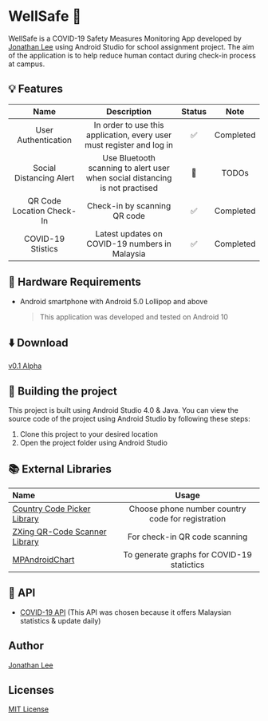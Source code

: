 # WellSafe :blue_heart:
WellSafe is a COVID-19 Safety Measures Monitoring App developed by [Jonathan Lee](https://www.github.com/jonathanlee06) using Android Studio for school assignment project. The aim of the application is to help reduce human contact during check-in process at campus.

## :bulb: Features
| Name | Description | Status | Note |
| :-------------: | :----------: | :-------------: | :----------: |
| User Authentication | In order to use this application, every user must register and log in | :white_check_mark: | Completed |
| Social Distancing Alert | Use Bluetooth scanning to alert user when social distancing is not practised | :arrows_counterclockwise: | TODOs |
| QR Code Location Check-In | Check-in by scanning QR code |:white_check_mark: | Completed |
| COVID-19 Stistics | Latest updates on COVID-19 numbers in Malaysia | :white_check_mark: | Completed |

## :iphone: Hardware Requirements
* Android smartphone with Android 5.0 Lollipop and above
    >This application was developed and tested on Android 10

## :arrow_down: Download
[v0.1 Alpha](https://github.com/jonathanlee06/WellSafe/releases/tag/v0.1-alpha)

## :hammer: Building the project
This project is built using Android Studio 4.0 & Java. You can view the source code of the project using Android Studio by following these steps:
1. Clone this project to your desired location
2. Open the project folder using Android Studio

## :books: External Libraries

| Name                                                                              | Usage                                               |
| :-------------                                                                    | :----------:                                        |
|  [Country Code Picker Library](https://github.com/hbb20/CountryCodePickerProject) | Choose phone number country code for registration   |
|  [ZXing QR-Code Scanner Library](https://github.com/zxing/zxing)                  | For check-in QR code scanning                       |
|  [MPAndroidChart](https://github.com/PhilJay/MPAndroidChart)                      | To generate graphs for COVID-19 statictics          |

## :briefcase: API
* [COVID-19 API](https://github.com/nat236919/covid19-api) (This API was chosen because it offers Malaysian statistics & update daily)

## Author
[Jonathan Lee](https://jonathan-lee.me)

## Licenses
[MIT License](https://github.com/jonathanlee06/WellSafe/blob/master/LICENSE)
